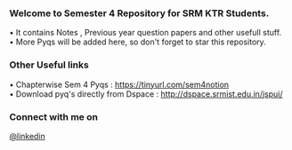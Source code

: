 
### Welcome to Semester 4 Repository for SRM KTR Students.
• It contains Notes , Previous year question papers and other usefull stuff.<br>
• More Pyqs will be added here, so don't forget to star this repository.
### Other Useful links 
•  Chapterwise Sem 4 Pyqs : https://tinyurl.com/sem4notion<br>
• Download pyq's directly from Dspace : http://dspace.srmist.edu.in/jspui/
### Connect with me on
[@linkedin](https://www.linkedin.com/in/pulkitshringi/)

